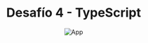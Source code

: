 <h1 align="center">Desafío 4 - TypeScript</h1>

<p align="center">
   <img alt="App" src="https://i.imgur.com/he5UHFS.png">
</p>

